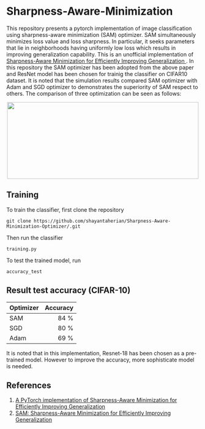 # Sharpness-Aware-Minimization

This repository presents a pytorch implementation of image classification using sharpness-aware minimization (SAM) optimizer. SAM simultaneously minimizes loss value and loss sharpness. In particular, it seeks parameters that lie in neighborhoods having uniformly low loss which results in improving generalization capability. This is an unofficial implementation of [Sharpness-Aware Minimization for Efficiently Improving
Generalization
](https://arxiv.org/pdf/2010.01412.pdf). In this repository the SAM optimizer has been adopted from the above paper and ResNet model has been chosen for trainig the classifier on CIFAR10 dataset. It is noted that the simulation results compared SAM optimizer with Adam and SGD optimizer to demonstrates the superiority of SAM respect to others. The comparison of three optimization can be seen as follows:

<p align="center">
<img src="https://user-images.githubusercontent.com/51369142/116109471-b79c6d80-a6ac-11eb-899d-c98169f5ab49.PNG" width="500" height="200">
 </p>
 
 ## Training
 To train the classifier, first clone the repository 
 
 `
git clone https://github.com/shayantaherian/Sharpness-Aware-Minimization-Optimizer/.git
`
 
 Then run the classifier 
 
 `training.py ` 
 
To test the trained model, run

`accuracy_test`

## Result test accuracy (CIFAR-10)

| Optimizer | Accuracy 
| :---         |     ---:      | 
| SAM   | 84 %     | 
| SGD     | 80 %       | 
| Adam   |      69 %  |

It is noted that in this implementation, Resnet-18 has been chosen as a pre-trained model. However to improve the accuracy, more sophisticate model is needed.

## References
1. [A PyTorch implementation of Sharpness-Aware Minimization for Efficiently Improving Generalization](https://github.com/moskomule/sam.pytorch)
2. [SAM: Sharpness-Aware Minimization for Efficiently Improving Generalization](https://github.com/google-research/sam)
